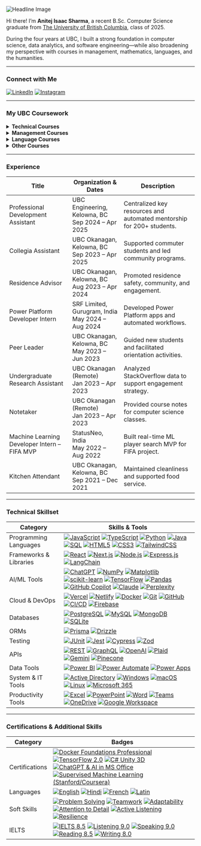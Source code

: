 ![Headline Image](https://drive.google.com/uc?export=view&id=164S-yEWgyskshhhgJOt8FxKaXTl5LSDj)

Hi there! I’m **Anitej Isaac Sharma**, a recent B.Sc. Computer Science graduate from [The University of British Columbia](https://www.ubc.ca/), class of 2025.

During the four years at UBC, I built a strong foundation in computer science, data analytics, and software engineering—while also broadening my perspective with courses in management, mathematics, languages, and the humanities.

---

### Connect with Me

[![LinkedIn](https://img.shields.io/badge/LinkedIn-0A66C2?style=for-the-badge&logo=linkedin&logoColor=white)](https://www.linkedin.com/in/aisaaxs/)
[![Instagram](https://img.shields.io/badge/Instagram-E4405F?style=for-the-badge&logo=instagram&logoColor=white)](https://www.instagram.com/aisaaxs/)

---

### My UBC Coursework

<details>
  <summary><strong>Technical Courses</strong></summary>

- Data 101: Making Predictions with Data  
- COSC 111: Introduction to Programming I  
- COSC 121: Introduction to Programming II  
- COSC 122: Computer Fluency  
- COSC 123: Computer Creativity  
- COSC 211: Machine Architecture  
- COSC 221: Introduction to Discrete Structures  
- COSC 222: Data Structures & Algorithms  
- DATA 301: Introduction to Data Analytics  
- COSC 304: Introduction to Databases  
- COSC 310: Software Engineering  
- DATA 311: Machine Learning  
- COSC 320: Analysis of Algorithms  
- COSC 322: Introduction to Artificial Intelligence  
- COSC 328: Introduction to Networks  
- COSC 341: Human Computer Interaction  
- COSC 344: Image Processing and Applications  
- COSC 407: Introduction to Parallel Computing  
- DATA 407: Sampling and Design  
- COSC 499: Capstone Software Engineering Project  
</details>

<details>
  <summary><strong>Management Courses</strong></summary>

- MGMT 100: Introduction to Business  
- MGMT 110: Introduction to Management Thought and Social Responsibility  
- COSC 305: Project Management  
</details>

<details>
  <summary><strong>Language Courses</strong></summary>

- FREN 101: Elementary French I  
- LATN 300: Intensive Introduction to Latin  
</details>

<details>
  <summary><strong>Other Courses</strong></summary>

- MATH 100: Differential Calculus  
- MATH 101: Integral Calculus  
- MATH 200: Calculus III (Multi-Variable Calculus)  
- MATH 221: Matrix Algebra  
- STAT 230: Introductory Statistics  
- HINT 110: Applied Research in Health  
- CORH 203: Communication in the Sciences  
- ENGL 153: Readings in Narrative  
- ENGL 239: The Bible in English Literature  
- PHIL 331: Computer Ethics  
</details>

---

### Experience

| **Title**                                     | **Organization & Dates**                                                      | **Description**                                             |
|-----------------------------------------------|-------------------------------------------------------------------------------|-------------------------------------------------------------|
| Professional Development Assistant            | UBC Engineering, Kelowna, BC <br> Sep 2024 – Apr 2025                        | Centralized key resources and automated mentorship for 200+ students.       |
| Collegia Assistant                            | UBC Okanagan, Kelowna, BC <br> Sep 2023 – Apr 2025                           | Supported commuter students and led community programs.     |
| Residence Advisor                             | UBC Okanagan, Kelowna, BC <br> Aug 2023 – Apr 2024                           | Promoted residence safety, community, and engagement.       |
| Power Platform Developer Intern               | SRF Limited, Gurugram, India <br> May 2024 – Aug 2024                        | Developed Power Platform apps and automated workflows.       |
| Peer Leader                                   | UBC Okanagan, Kelowna, BC <br> May 2023 – Jun 2023                           | Guided new students and facilitated orientation activities.  |
| Undergraduate Research Assistant              | UBC Okanagan (Remote) <br> Jan 2023 – Apr 2023                               | Analyzed StackOverflow data to support engagement strategy.  |
| Notetaker                                     | UBC Okanagan (Remote) <br> Jan 2023 – Apr 2023                               | Provided course notes for computer science classes.          |
| Machine Learning Developer Intern – FIFA MVP   | StatusNeo, India <br> May 2022 – Aug 2022                                    | Built real-time ML player search MVP for FIFA project.       |
| Kitchen Attendant                             | UBC Okanagan, Kelowna, BC <br> Sep 2021 – Dec 2021                           | Maintained cleanliness and supported food service.           |

---

### Technical Skillset

| **Category**                  | **Skills & Tools**                                                                                                                                                                                                                                                                                        |
|-------------------------------|-----------------------------------------------------------------------------------------------------------------------------------------------------------------------------------------------------------------------------------------------------------------------------------------------------------|
| Programming Languages         | [![JavaScript](https://img.shields.io/badge/JavaScript-F7DF1E?style=for-the-badge&logo=javascript&logoColor=black)]() [![TypeScript](https://img.shields.io/badge/TypeScript-3178C6?style=for-the-badge&logo=typescript&logoColor=white)]() [![Python](https://img.shields.io/badge/Python-3776AB?style=for-the-badge&logo=python&logoColor=white)]() [![Java](https://img.shields.io/badge/Java-007396?style=for-the-badge&logo=java&logoColor=white)]() [![SQL](https://img.shields.io/badge/SQL-4479A1?style=for-the-badge&logo=sqlite&logoColor=white)]() [![HTML5](https://img.shields.io/badge/HTML5-E34F26?style=for-the-badge&logo=html5&logoColor=white)]() [![CSS3](https://img.shields.io/badge/CSS3-1572B6?style=for-the-badge&logo=css3&logoColor=white)]() [![TailwindCSS](https://img.shields.io/badge/TailwindCSS-38B2AC?style=for-the-badge&logo=tailwind-css&logoColor=white)]()   |
| Frameworks & Libraries        | [![React](https://img.shields.io/badge/React-20232A?style=for-the-badge&logo=react&logoColor=61DAFB)]() [![Next.js](https://img.shields.io/badge/Next.js-000?style=for-the-badge&logo=next.js&logoColor=white)]() [![Node.js](https://img.shields.io/badge/Node.js-339933?style=for-the-badge&logo=nodedotjs&logoColor=white)]() [![Express.js](https://img.shields.io/badge/Express.js-000000?style=for-the-badge&logo=express&logoColor=white)]() [![LangChain](https://img.shields.io/badge/LangChain-609965?style=for-the-badge)]()                     |
| AI/ML Tools                   | [![ChatGPT](https://img.shields.io/badge/ChatGPT-25C2A0?style=for-the-badge&logo=openai&logoColor=white)]() [![NumPy](https://img.shields.io/badge/NumPy-013243?style=for-the-badge&logo=numpy&logoColor=white)]() [![Matplotlib](https://img.shields.io/badge/Matplotlib-11557C?style=for-the-badge&logo=matplotlib&logoColor=white)]() [![scikit-learn](https://img.shields.io/badge/scikit--learn-F7931E?style=for-the-badge&logo=scikit-learn&logoColor=white)]() [![TensorFlow](https://img.shields.io/badge/TensorFlow-FF6F00?style=for-the-badge&logo=tensorflow&logoColor=white)]() [![Pandas](https://img.shields.io/badge/Pandas-150458?style=for-the-badge&logo=pandas&logoColor=white)]() [![GitHub Copilot](https://img.shields.io/badge/Copilot-1DBF73?style=for-the-badge&logo=github&logoColor=white)]() [![Claude](https://img.shields.io/badge/Claude_Code-000000?style=for-the-badge)]() [![Perplexity](https://img.shields.io/badge/Perplexity-1e40af?style=for-the-badge&logo=perplexity&logoColor=white)]()   |
| Cloud & DevOps                | [![Vercel](https://img.shields.io/badge/Vercel-000000?style=for-the-badge&logo=vercel&logoColor=white)]() [![Netlify](https://img.shields.io/badge/Netlify-00C7B7?style=for-the-badge&logo=netlify&logoColor=white)]() [![Docker](https://img.shields.io/badge/Docker-2496ED?style=for-the-badge&logo=docker&logoColor=white)]() [![Git](https://img.shields.io/badge/Git-F05032?style=for-the-badge&logo=git&logoColor=white)]() [![GitHub](https://img.shields.io/badge/GitHub-181717?style=for-the-badge&logo=github&logoColor=white)]() [![CI/CD](https://img.shields.io/badge/CI/CD-3B82F6?style=for-the-badge&logo=githubactions&logoColor=white)]() [![Firebase](https://img.shields.io/badge/Firebase-FFCA28?style=for-the-badge&logo=firebase&logoColor=black)]()   |
| Databases                     | [![PostgreSQL](https://img.shields.io/badge/PostgreSQL-336791?style=for-the-badge&logo=postgresql&logoColor=white)]() [![MySQL](https://img.shields.io/badge/MySQL-4479A1?style=for-the-badge&logo=mysql&logoColor=white)]() [![MongoDB](https://img.shields.io/badge/MongoDB-47A248?style=for-the-badge&logo=mongodb&logoColor=white)]() [![SQLite](https://img.shields.io/badge/SQLite-003B57?style=for-the-badge&logo=sqlite&logoColor=white)]()                                                 |
| ORMs                          | [![Prisma](https://img.shields.io/badge/Prisma-2D3748?style=for-the-badge&logo=prisma&logoColor=white)]() [![Drizzle](https://img.shields.io/badge/Drizzle-0A7EA4?style=for-the-badge)]()                                                                                                            |
| Testing                       | [![JUnit](https://img.shields.io/badge/JUnit-25A162?style=for-the-badge&logo=junit5&logoColor=white)]() [![Jest](https://img.shields.io/badge/Jest-C21325?style=for-the-badge&logo=jest&logoColor=white)]() [![Cypress](https://img.shields.io/badge/Cypress-17202C?style=for-the-badge&logo=cypress&logoColor=white)]() [![Zod](https://img.shields.io/badge/Zod-47C9E5?style=for-the-badge)]()             |
| APIs                          | [![REST](https://img.shields.io/badge/REST-0052CC?style=for-the-badge)]() [![GraphQL](https://img.shields.io/badge/GraphQL-E10098?style=for-the-badge&logo=graphql&logoColor=white)]() [![OpenAI](https://img.shields.io/badge/OpenAI-412991?style=for-the-badge&logo=openai&logoColor=white)]() [![Plaid](https://img.shields.io/badge/Plaid-222222?style=for-the-badge)]() [![Gemini](https://img.shields.io/badge/Gemini-12100E?style=for-the-badge)]() [![Pinecone](https://img.shields.io/badge/Pinecone-2C2C31?style=for-the-badge)]()                   |
| Data Tools                    | [![Power BI](https://img.shields.io/badge/Power%20BI-F2C811?style=for-the-badge&logo=powerbi&logoColor=black)]() [![Power Automate](https://img.shields.io/badge/Power%20Automate-1976D2?style=for-the-badge&logo=powerautomate&logoColor=white)]() [![Power Apps](https://img.shields.io/badge/Power%20Apps-742774?style=for-the-badge&logo=powerapps&logoColor=white)]()                  |
| System & IT Tools             | [![Active Directory](https://img.shields.io/badge/Active%20Directory-0078D4?style=for-the-badge&logo=microsoft&logoColor=white)]() [![Windows](https://img.shields.io/badge/Windows-0078D6?style=for-the-badge&logo=windows&logoColor=white)]() [![macOS](https://img.shields.io/badge/macOS-000000?style=for-the-badge&logo=apple&logoColor=white)]() [![Linux](https://img.shields.io/badge/Linux-FCC624?style=for-the-badge&logo=linux&logoColor=black)]() [![Microsoft 365](https://img.shields.io/badge/Microsoft%20365-D83B01?style=for-the-badge&logo=microsoftoffice&logoColor=white)]() |
| Productivity Tools             | [![Excel](https://img.shields.io/badge/Excel-217346?style=for-the-badge&logo=microsoft-excel&logoColor=white)]() [![PowerPoint](https://img.shields.io/badge/PowerPoint-B7472A?style=for-the-badge&logo=microsoft-powerpoint&logoColor=white)]() [![Word](https://img.shields.io/badge/Word-2B579A?style=for-the-badge&logo=microsoft-word&logoColor=white)]() [![Teams](https://img.shields.io/badge/Teams-6264A7?style=for-the-badge&logo=microsoftteams&logoColor=white)]() [![OneDrive](https://img.shields.io/badge/OneDrive-0078D4?style=for-the-badge&logo=microsoftonedrive&logoColor=white)]() [![Google Workspace](https://img.shields.io/badge/Google%20Workspace-4285F4?style=for-the-badge&logo=googleworkspace&logoColor=white)]()    |

---

### Certifications & Additional Skills

| **Category**        | **Badges**                                                                                                                                                                                                                                                                                                         |
|---------------------|--------------------------------------------------------------------------------------------------------------------------------------------------------------------------------------------------------------------------------------------------------------------------------------------------------------------|
| Certifications      | [![Docker Foundations Professional](https://img.shields.io/badge/Docker%20Foundations%20Professional-2496ED?style=for-the-badge&logo=docker&logoColor=white)]() [![TensorFlow 2.0](https://img.shields.io/badge/TensorFlow%202.0%20Deep%20Learning-FF6F00?style=for-the-badge&logo=tensorflow&logoColor=white)]() [![C# Unity 3D](https://img.shields.io/badge/C%23%20Unity%203D-222C37?style=for-the-badge&logo=unity&logoColor=white)]() [![ChatGPT & AI in MS Office](https://img.shields.io/badge/AI%20in%20MS%20Office-25C2A0?style=for-the-badge&logo=openai&logoColor=white)]() [![Supervised Machine Learning (Stanford/Coursera)](https://img.shields.io/badge/Supervised%20Machine%20Learning-Stanford%2FCoursera-13AA52?style=for-the-badge&logo=coursera&logoColor=white)]()  |
| Languages           | [![English](https://img.shields.io/badge/English-Fluent-1E90FF?style=for-the-badge)]() [![Hindi](https://img.shields.io/badge/Hindi-Native-FF9933?style=for-the-badge)]() [![French](https://img.shields.io/badge/French-Elementary-0055A4?style=for-the-badge)]() [![Latin](https://img.shields.io/badge/Latin-Elementary-FFD700?style=for-the-badge)]()                                   |
| Soft Skills         | [![Problem Solving](https://img.shields.io/badge/Problem%20Solving-00C853?style=for-the-badge&logo=target&logoColor=white)]() [![Teamwork](https://img.shields.io/badge/Teamwork-2E8B57?style=for-the-badge&logo=teamspeak&logoColor=white)]() [![Adaptability](https://img.shields.io/badge/Adaptability-7B1FA2?style=for-the-badge)]() [![Attention to Detail](https://img.shields.io/badge/Attention%20to%20Detail-008B8B?style=for-the-badge)]() [![Active Listening](https://img.shields.io/badge/Active%20Listening-1976D2?style=for-the-badge)]() [![Resilience](https://img.shields.io/badge/Resilience-FF7043?style=for-the-badge)]()    |
| IELTS               | [![IELTS 8.5](https://img.shields.io/badge/IELTS%20Overall-8.5-1E90FF?style=for-the-badge)]() [![Listening 9.0](https://img.shields.io/badge/Listening-9.0-4CAF50?style=for-the-badge)]() [![Speaking 9.0](https://img.shields.io/badge/Speaking-9.0-2196F3?style=for-the-badge)]() [![Reading 8.5](https://img.shields.io/badge/Reading-8.5-FFC107?style=for-the-badge)]() [![Writing 8.0](https://img.shields.io/badge/Writing-8.0-9E9E9E?style=for-the-badge)]() |
